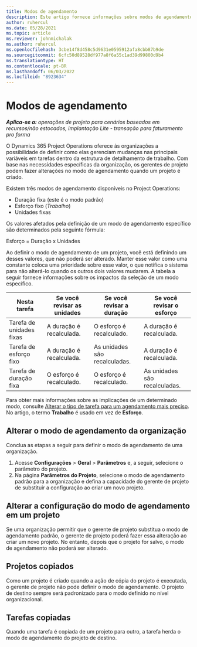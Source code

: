 ```yaml
---
title: Modos de agendamento
description: Este artigo fornece informações sobre modos de agendamento.
author: ruhercul
ms.date: 05/28/2021
ms.topic: article
ms.reviewer: johnmichalak
ms.author: ruhercul
ms.openlocfilehash: 3cbe14f8d458c5d9631e0595912afa8cbb87b9de
ms.sourcegitcommit: 6cfc50d89528df977a8f6a55c1ad39d99800d9b4
ms.translationtype: HT
ms.contentlocale: pt-BR
ms.lasthandoff: 06/03/2022
ms.locfileid: "8923634"
---
```

# <a name="scheduling-modes"></a>Modos de agendamento

_**Aplica-se a:** operações de projeto para cenários baseados em recursos/não estocados, implantação Lite - transação para faturamento pro forma_


O Dynamics 365 Project Operations oferece às organizações a possibilidade de definir como elas gerenciam mudanças nas principais variáveis em tarefas dentro da estrutura de detalhamento de trabalho. Com base nas necessidades específicas da organização, os gerentes de projeto podem fazer alterações no modo de agendamento quando um projeto é criado.

Existem três modos de agendamento disponíveis no Project Operations:

  - Duração fixa (este é o modo padrão)
  - Esforço fixo (*Trabalho*)
  - Unidades fixas

Os valores afetados pela definição de um modo de agendamento específico são determinados pela seguinte fórmula:

  Esforço = Duração x Unidades

Ao definir o modo de agendamento de um projeto, você está definindo um desses valores, que não poderá ser alterado. Manter esse valor como uma constante coloca uma prioridade sobre esse valor, o que notifica o sistema para não alterá-lo quando os outros dois valores mudarem. A tabela a seguir fornece informações sobre os impactos da seleção de um modo específico.

| **Nesta tarefa**             | **Se você revisar as unidades**   | **Se você revisar a duração** | **Se você revisar o esforço**  |
|----------------------|---------------------------|----------------------------|---------------------------|
| Tarefa de unidades fixas     | A duração é recalculada. | O esforço é recalculado.    | A duração é recalculada. |
| Tarefa de esforço fixo    | A duração é recalculada. | As unidades são recalculadas.    | A duração é recalculada. |
| Tarefa de duração fixa  | O esforço é recalculado.   | O esforço é recalculado.    | As unidades são recalculadas.   |

Para obter mais informações sobre as implicações de um determinado modo, consulte [Alterar o tipo de tarefa para um agendamento mais preciso](https://support.microsoft.com/en-us/office/change-the-task-type-for-more-accurate-scheduling-b0b969ad-45bc-4e9e-8967-435587548a72). No artigo, o termo **Trabalho** é usado em vez de **Esforço**.

## <a name="change-the-organizations-scheduling-mode"></a>Alterar o modo de agendamento da organização

Conclua as etapas a seguir para definir o modo de agendamento de uma organização.

1. Acesse **Configurações** \> **Geral** \> **Parâmetros** e, a seguir, selecione o parâmetro do projeto. 
2. Na página **Parâmetros do Projeto**, selecione o modo de agendamento padrão para a organização e defina a capacidade do gerente de projeto de substituir a configuração ao criar um novo projeto.

## <a name="change-the-scheduling-mode-setting-on-a-project"></a>Alterar a configuração do modo de agendamento em um projeto

Se uma organização permitir que o gerente de projeto substitua o modo de agendamento padrão, o gerente de projeto poderá fazer essa alteração ao criar um novo projeto. No entanto, depois que o projeto for salvo, o modo de agendamento não poderá ser alterado.

## <a name="copied-projects"></a>Projetos copiados

Como um projeto é criado quando a ação de cópia do projeto é executada, o gerente de projeto não pode definir o modo de agendamento. O projeto de destino sempre será padronizado para o modo definido no nível organizacional.

## <a name="copied-tasks"></a>Tarefas copiadas

Quando uma tarefa é copiada de um projeto para outro, a tarefa herda o modo de agendamento do projeto de destino.
